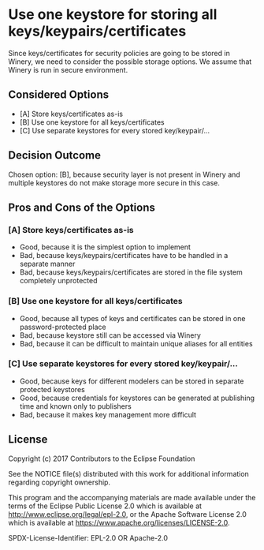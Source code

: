 # Use one keystore for storing all keys/keypairs/certificates

Since keys/certificates for security policies are going to be stored in Winery, we need to consider the possible storage options.
We assume that Winery is run in secure environment.

## Considered Options

* [A] Store keys/certificates as-is
* [B] Use one keystore for all keys/certificates
* [C] Use separate keystores for every stored key/keypair/...

## Decision Outcome

Chosen option: [B], because security layer is not present in Winery and multiple keystores do not make storage more secure in this case.   

## Pros and Cons of the Options

### [A] Store keys/certificates as-is

* Good, because it is the simplest option to implement 
* Bad, because keys/keypairs/certificates have to be handled in a separate manner
* Bad, because keys/keypairs/certificates are stored in the file system completely unprotected

### [B] Use one keystore for all keys/certificates

* Good, because all types of keys and certificates can be stored in one password-protected place 
* Bad, because keystore still can be accessed via Winery
* Bad, because it can be difficult to maintain unique aliases for all entities 

### [C] Use separate keystores for every stored key/keypair/...

* Good, because keys for different modelers can be stored in separate protected keystores
* Good, because credentials for keystores can be generated at publishing time and known only to publishers 
* Bad, because it makes key management more difficult

## License

Copyright (c) 2017 Contributors to the Eclipse Foundation

See the NOTICE file(s) distributed with this work for additional
information regarding copyright ownership.

This program and the accompanying materials are made available under the
terms of the Eclipse Public License 2.0 which is available at
http://www.eclipse.org/legal/epl-2.0, or the Apache Software License 2.0
which is available at https://www.apache.org/licenses/LICENSE-2.0.

SPDX-License-Identifier: EPL-2.0 OR Apache-2.0
